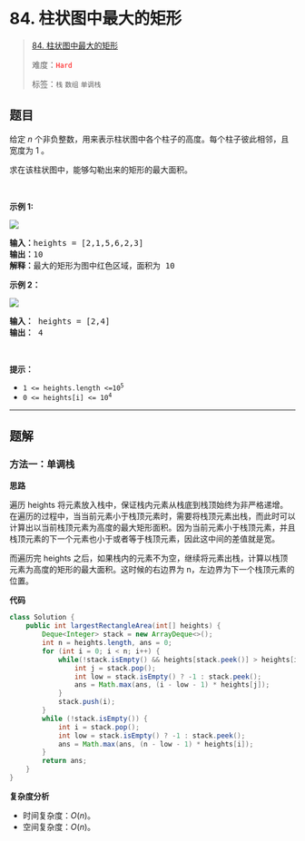 # 84. 柱状图中最大的矩形

> [84. 柱状图中最大的矩形](https://leetcode.cn/problems/largest-rectangle-in-histogram/)
>
> 难度：<font color=red>`Hard`</font>
>
> 标签：`栈` `数组` `单调栈`

## 题目

<p>给定 <em>n</em> 个非负整数，用来表示柱状图中各个柱子的高度。每个柱子彼此相邻，且宽度为 1 。</p>

<p>求在该柱状图中，能够勾勒出来的矩形的最大面积。</p>

<p> </p>

<p><strong>示例 1:</strong></p>

<p><img src="https://assets.leetcode.com/uploads/2021/01/04/histogram.jpg" /></p>

<pre>
<strong>输入：</strong>heights = [2,1,5,6,2,3]
<strong>输出：</strong>10
<strong>解释：</strong>最大的矩形为图中红色区域，面积为 10
</pre>

<p><strong>示例 2：</strong></p>

<p><img src="https://assets.leetcode.com/uploads/2021/01/04/histogram-1.jpg" /></p>

<pre>
<strong>输入：</strong> heights = [2,4]
<b>输出：</b> 4</pre>

<p> </p>

<p><strong>提示：</strong></p>

<ul>
	<li><code>1 <= heights.length <=10<sup>5</sup></code></li>
	<li><code>0 <= heights[i] <= 10<sup>4</sup></code></li>
</ul>


--------------------

## 题解

### 方法一：单调栈

**思路**

遍历 heights 将元素放入栈中，保证栈内元素从栈底到栈顶始终为非严格递增。在遍历的过程中，当当前元素小于栈顶元素时，需要将栈顶元素出栈，而此时可以计算出以当前栈顶元素为高度的最大矩形面积。因为当前元素小于栈顶元素，并且栈顶元素的下一个元素也小于或者等于栈顶元素，因此这中间的差值就是宽。

而遍历完 heights 之后，如果栈内的元素不为空，继续将元素出栈，计算以栈顶元素为高度的矩形的最大面积。这时候的右边界为 n，左边界为下一个栈顶元素的位置。

**代码**

```java
class Solution {
    public int largestRectangleArea(int[] heights) {
        Deque<Integer> stack = new ArrayDeque<>();
        int n = heights.length, ans = 0;
        for (int i = 0; i < n; i++) {
            while(!stack.isEmpty() && heights[stack.peek()] > heights[i]) {
                int j = stack.pop();
                int low = stack.isEmpty() ? -1 : stack.peek();
                ans = Math.max(ans, (i - low - 1) * heights[j]);
            }
            stack.push(i);
        }
        while (!stack.isEmpty()) {
            int i = stack.pop();
            int low = stack.isEmpty() ? -1 : stack.peek();
            ans = Math.max(ans, (n - low - 1) * heights[i]);
        }
        return ans;
    }
}
```

**复杂度分析**

- 时间复杂度：$O(n)$。
- 空间复杂度：$O(n)$。
